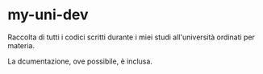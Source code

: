 # my-uni-dev

Raccolta di tutti i codici scritti durante i miei studi all'università ordinati per materia.

La dcumentazione, ove possibile, è inclusa.

